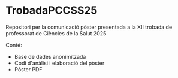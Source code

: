 # TrobadaPCCSS25
Repositori per la comunicació pòster presentada a la XII trobada de professorat de Ciències de la Salut 2025

Conté:
- Base de dades anonimitzada
- Codi d'anàlisi i elaboració del pòster
- Pòster PDF
